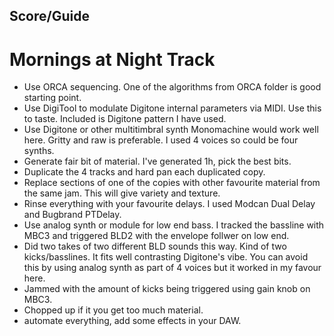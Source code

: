 ## Score/Guide ##

# Mornings at Night Track #

* Use ORCA sequencing. One of the algorithms from ORCA folder is good starting point. 
* Use DigiTool to modulate Digitone internal parameters via MIDI. Use this to taste. Included is Digitone pattern I have used.
* Use Digitone or other multitimbral synth Monomachine would work well here. Gritty and raw is preferable. I used 4 voices so could be four synths. 
* Generate fair bit of material. I've generated 1h, pick the best bits. 
* Duplicate the 4 tracks and hard pan each duplicated copy. 
* Replace sections of one of the copies with other favourite material from the same jam. This will give variety and texture.
* Rinse everything with your favourite delays. I used Modcan Dual Delay and Bugbrand PTDelay. 
* Use analog synth or module for low end bass. I tracked the bassline with MBC3 and triggered BLD2 with the envelope follwer on low end. 
* Did two takes of two different BLD sounds this way. Kind of two kicks/basslines. It fits well contrasting Digitone's vibe. You can avoid this by using analog synth as part of 4 voices but it worked in my favour here. 
* Jammed with the amount of kicks being triggered using gain knob on MBC3. 
* Chopped up if it you get too much material.
* automate everything, add some effects in your DAW.
